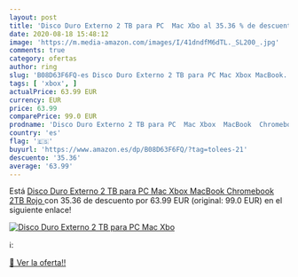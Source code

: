 ```yaml
---
layout: post
title: 'Disco Duro Externo 2 TB para PC  Mac Xbo al 35.36 % de descuento'
date: 2020-08-18 15:48:12
image: 'https://m.media-amazon.com/images/I/41dndfM6dTL._SL200_.jpg'
comments: true
category: ofertas
author: ring
slug: 'B08D63F6FQ-es Disco Duro Externo 2 TB para PC Mac Xbox MacBook...'
tags: [ 'xbox', ]
actualPrice: 63.99 EUR
currency: EUR
price: 63.99
comparePrice: 99.0 EUR
prodname: 'Disco Duro Externo 2 TB para PC  Mac Xbox  MacBook  Chromebook  2TB Rojo '
country: 'es'
flag: '🇪🇸'
buyurl: 'https://www.amazon.es/dp/B08D63F6FQ/?tag=tolees-21'
descuento: '35.36'
average: '63.99'
---
```


Está [Disco Duro Externo 2 TB para PC  Mac Xbox  MacBook  Chromebook  2TB Rojo ](https://www.amazon.es/dp/B08D63F6FQ/?tag=tolees-21) con 35.36 de descuento por 63.99 EUR (original: 99.0 EUR) en el siguiente enlace!

[![Disco Duro Externo 2 TB para PC  Mac Xbo](https://m.media-amazon.com/images/I/41dndfM6dTL._SL200_.jpg)](https://www.amazon.es/dp/B08D63F6FQ/?tag=tolees-21)

ℹ️:


[🛒 Ver la oferta!!](https://www.amazon.es/dp/B08D63F6FQ/?tag=tolees-21)
